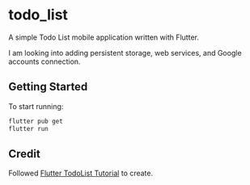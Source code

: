 # todo_list

A simple Todo List mobile application written with Flutter.

I am looking into adding persistent storage, web services, and Google accounts connection.

## Getting Started

To start running:

```bash
flutter pub get
flutter run
```

## Credit

Followed [Flutter TodoList Tutorial](https://github.com/lesnitsky/todolist_flutter) to create.
